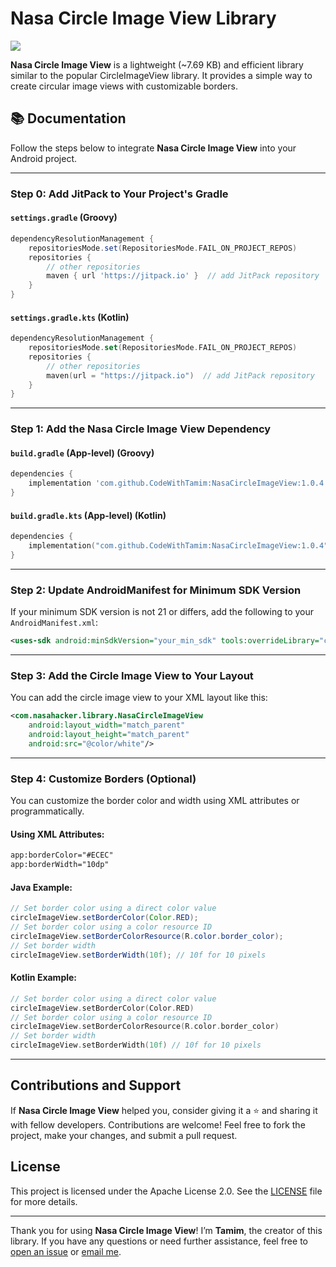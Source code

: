 
# Nasa Circle Image View Library
[![](https://jitpack.io/v/CodeWithTamim/NasaCircleImageView.svg)](https://jitpack.io/#CodeWithTamim/NasaCircleImageView)

**Nasa Circle Image View** is a lightweight (~7.69 KB) and efficient library similar to the popular CircleImageView library. It provides a simple way to create circular image views with customizable borders.

## 📚 Documentation

Follow the steps below to integrate **Nasa Circle Image View** into your Android project.

---

### Step 0: Add JitPack to Your Project's Gradle

#### `settings.gradle` (Groovy)
```groovy
dependencyResolutionManagement {
    repositoriesMode.set(RepositoriesMode.FAIL_ON_PROJECT_REPOS)
    repositories {
        // other repositories
        maven { url 'https://jitpack.io' }  // add JitPack repository
    }
}
```

#### `settings.gradle.kts` (Kotlin)
```kotlin
dependencyResolutionManagement {
    repositoriesMode.set(RepositoriesMode.FAIL_ON_PROJECT_REPOS)
    repositories {
        // other repositories
        maven(url = "https://jitpack.io")  // add JitPack repository
    }
}
```

---

### Step 1: Add the Nasa Circle Image View Dependency

#### `build.gradle` (App-level) (Groovy)
```groovy
dependencies {
    implementation 'com.github.CodeWithTamim:NasaCircleImageView:1.0.4'
}
```

#### `build.gradle.kts` (App-level) (Kotlin)
```kotlin
dependencies {
    implementation("com.github.CodeWithTamim:NasaCircleImageView:1.0.4")
}
```

---

### Step 2: Update AndroidManifest for Minimum SDK Version

If your minimum SDK version is not 21 or differs, add the following to your `AndroidManifest.xml`:

```xml
<uses-sdk android:minSdkVersion="your_min_sdk" tools:overrideLibrary="com.nasahacker.downloader" />
```

---

### Step 3: Add the Circle Image View to Your Layout

You can add the circle image view to your XML layout like this:

```xml
<com.nasahacker.library.NasaCircleImageView
    android:layout_width="match_parent"
    android:layout_height="match_parent"
    android:src="@color/white"/>
```

---

### Step 4: Customize Borders (Optional)

You can customize the border color and width using XML attributes or programmatically.

#### Using XML Attributes:
```xml
app:borderColor="#ECEC" 
app:borderWidth="10dp"
```

#### Java Example:
```java
// Set border color using a direct color value
circleImageView.setBorderColor(Color.RED);
// Set border color using a color resource ID
circleImageView.setBorderColorResource(R.color.border_color);
// Set border width
circleImageView.setBorderWidth(10f); // 10f for 10 pixels
```

#### Kotlin Example:
```kotlin
// Set border color using a direct color value
circleImageView.setBorderColor(Color.RED)
// Set border color using a color resource ID
circleImageView.setBorderColorResource(R.color.border_color)
// Set border width
circleImageView.setBorderWidth(10f) // 10f for 10 pixels
```

---

## Contributions and Support

If **Nasa Circle Image View** helped you, consider giving it a ⭐️ and sharing it with fellow developers. Contributions are welcome! Feel free to fork the project, make your changes, and submit a pull request.

## License

This project is licensed under the Apache License 2.0. See the [LICENSE](LICENSE) file for more details.

---

Thank you for using **Nasa Circle Image View**! I’m **Tamim**, the creator of this library. If you have any questions or need further assistance, feel free to [open an issue](https://github.com/CodeWithTamim/NasaCircleImageView/issues) or [email me](mailto:tamimh.dev@gmail.com).
